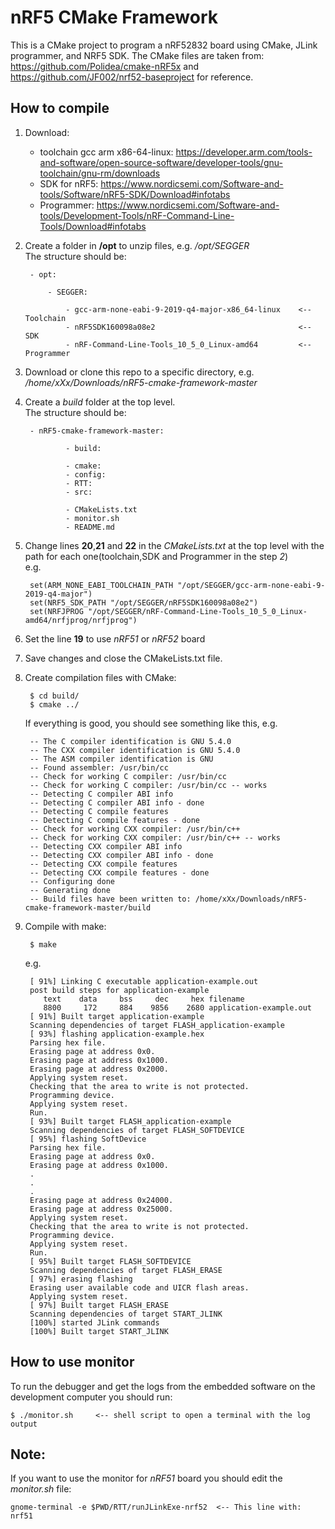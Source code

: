 # nRF5 CMake Framework
This is a CMake project to program a nRF52832 board using CMake, JLink programmer, and NRF5 SDK. The CMake files are taken from: https://github.com/Polidea/cmake-nRF5x and https://github.com/JF002/nrf52-baseproject for reference.

## How to compile
1. Download:
	
	* toolchain gcc arm x86-64-linux: https://developer.arm.com/tools-and-software/open-source-software/developer-tools/gnu-toolchain/gnu-rm/downloads
	* SDK for nRF5: https://www.nordicsemi.com/Software-and-tools/Software/nRF5-SDK/Download#infotabs
	* Programmer: https://www.nordicsemi.com/Software-and-tools/Development-Tools/nRF-Command-Line-Tools/Download#infotabs

2. Create a folder in **/opt** to unzip files, e.g. */opt/SEGGER*  <br/>
The structure should be:

		
		- opt:

			- SEGGER:

				- gcc-arm-none-eabi-9-2019-q4-major-x86_64-linux	<-- Toolchain
				- nRF5SDK160098a08e2								<-- SDK
				- nRF-Command-Line-Tools_10_5_0_Linux-amd64			<-- Programmer


3. Download or clone this repo to a specific directory, e.g. */home/xXx/Downloads/nRF5-cmake-framework-master*
4. Create a *build* folder at the top level. <br/>
The structure should be:

		- nRF5-cmake-framework-master:

				- build:

				- cmake:
				- config:								
				- RTT:									
				- src:									

				- CMakeLists.txt
				- monitor.sh
				- README.md
	

5. Change lines **20**,**21** and **22** in the *CMakeLists.txt* at the top level with the path for each one(toolchain,SDK and Programmer in the step *2*)<br/>
	e.g. 

		set(ARM_NONE_EABI_TOOLCHAIN_PATH "/opt/SEGGER/gcc-arm-none-eabi-9-2019-q4-major")
		set(NRF5_SDK_PATH "/opt/SEGGER/nRF5SDK160098a08e2")
		set(NRFJPROG "/opt/SEGGER/nRF-Command-Line-Tools_10_5_0_Linux-amd64/nrfjprog/nrfjprog")

6. Set the line **19** to use *nRF51* or *nRF52* board
7. Save changes and close the CMakeLists.txt file.
8. Create compilation files with CMake:
	
		$ cd build/	
		$ cmake ../	

	If everything is good, you should see something like this, e.g.

		-- The C compiler identification is GNU 5.4.0
		-- The CXX compiler identification is GNU 5.4.0
		-- The ASM compiler identification is GNU
		-- Found assembler: /usr/bin/cc
		-- Check for working C compiler: /usr/bin/cc
		-- Check for working C compiler: /usr/bin/cc -- works
		-- Detecting C compiler ABI info
		-- Detecting C compiler ABI info - done
		-- Detecting C compile features
		-- Detecting C compile features - done
		-- Check for working CXX compiler: /usr/bin/c++
		-- Check for working CXX compiler: /usr/bin/c++ -- works
		-- Detecting CXX compiler ABI info
		-- Detecting CXX compiler ABI info - done
		-- Detecting CXX compile features
		-- Detecting CXX compile features - done
		-- Configuring done
		-- Generating done
		-- Build files have been written to: /home/xXx/Downloads/nRF5-cmake-framework-master/build

9. Compile with make:
	
		$ make

	e.g.

		[ 91%] Linking C executable application-example.out
		post build steps for application-example
		   text	   data	    bss	    dec	    hex	filename
		   8800	    172	    884	   9856	   2680	application-example.out
		[ 91%] Built target application-example
		Scanning dependencies of target FLASH_application-example
		[ 93%] flashing application-example.hex
		Parsing hex file.
		Erasing page at address 0x0.
		Erasing page at address 0x1000.
		Erasing page at address 0x2000.
		Applying system reset.
		Checking that the area to write is not protected.
		Programming device.
		Applying system reset.
		Run.
		[ 93%] Built target FLASH_application-example
		Scanning dependencies of target FLASH_SOFTDEVICE
		[ 95%] flashing SoftDevice
		Parsing hex file.
		Erasing page at address 0x0.
		Erasing page at address 0x1000.
		.
		.
		.
		Erasing page at address 0x24000.
		Erasing page at address 0x25000.
		Applying system reset.
		Checking that the area to write is not protected.
		Programming device.
		Applying system reset.
		Run.
		[ 95%] Built target FLASH_SOFTDEVICE
		Scanning dependencies of target FLASH_ERASE
		[ 97%] erasing flashing
		Erasing user available code and UICR flash areas.
		Applying system reset.
		[ 97%] Built target FLASH_ERASE
		Scanning dependencies of target START_JLINK
		[100%] started JLink commands
		[100%] Built target START_JLINK

## How to use monitor
To run the debugger and get the logs from the embedded software on the development computer you should run:
	
	$ ./monitor.sh     <-- shell script to open a terminal with the log output

## Note:
If you want to use the monitor for *nRF51* board you should edit the *monitor.sh* file:

	gnome-terminal -e $PWD/RTT/runJLinkExe-nrf52  <-- This line with: nrf51
